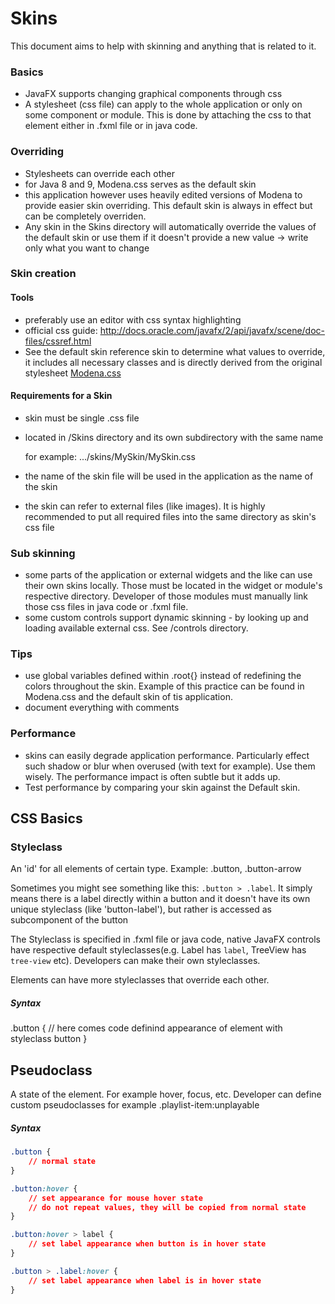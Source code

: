 # Skins

This document aims to help with skinning and anything that is related to it.

### Basics

- JavaFX supports changing graphical components through css
- A stylesheet (css file) can apply to the whole application or only on some component or module.
  This is done by attaching the css to that element either in .fxml file or in java code.

### Overriding

- Stylesheets can override each other
- for Java 8 and 9, Modena.css serves as the default skin
- this application however uses heavily edited versions of Modena to provide
  easier skin overriding. This default skin is always in effect but can be
  completely overriden.
- Any skin in the Skins directory will automatically override the values of the
  default skin or use them if it doesn't provide a new value
-> write only what you want to change

### Skin creation

#### Tools

- preferably use an editor with css syntax highlighting
- official css guide: http://docs.oracle.com/javafx/2/api/javafx/scene/doc-files/cssref.html
- See the default skin reference skin to determine what values to override, it includes all
  necessary classes and is directly derived from the original stylesheet 
  [Modena.css](https://gist.github.com/maxd/63691840fc372f22f470)
  
#### Requirements for a Skin

- skin must be single .css file
- located in /Skins directory and its own subdirectory with the same name
  
  for example:  .../skins/MySkin/MySkin.css

- the name of the skin file will be used in the application as the name of the skin
- the skin can refer to external files (like images). It is highly recommended to
  put all required files into the same directory as skin's css file

### Sub skinning

- some parts of the application or external widgets and the like can use their
  own skins locally. Those must be located in the widget or module's respective
  directory. Developer of those modules must manually link those css files in
  java code or .fxml file.
- some custom controls support dynamic skinning - by looking up and loading
  available external css.
  See /controls directory.

### Tips

- use global variables defined within .root{} instead of redefining the colors
  throughout the skin. Example of this practice can be found in Modena.css and the
  default skin of tis application.
- document everything with comments

### Performance

- skins can easily degrade application performance. Particularly effect such 
  shadow or blur when overused (with text for example). Use them wisely.
  The performance impact is often subtle but it adds up. 
- Test performance by comparing your skin against the Default skin.

## CSS Basics

### Styleclass

An 'id' for all elements of certain type. Example: .button, .button-arrow

Sometimes you might see something like this: `.button > .label`. It simply
means there is a label directly within a button and it doesn't have its own unique
styleclass (like 'button-label'), but rather is accessed as subcomponent of the
button

The Styleclass is specified in .fxml file or java code, native JavaFX controls have 
respective default styleclasses(e.g. Label has `label`, TreeView has `tree-view` etc).
Developers can make their own styleclasses.

Elements can have more styleclasses that override each other.

##### Syntax

.button {
    // here comes code definind appearance of element with styleclass button
}


## Pseudoclass

A state of the element. For example hover, focus, etc. 
Developer can define custom pseudoclasses for example .playlist-item:unplayable

##### Syntax

```css
.button {
    // normal state
}

.button:hover {
    // set appearance for mouse hover state
    // do not repeat values, they will be copied from normal state
}

.button:hover > label {
    // set label appearance when button is in hover state
}

.button > .label:hover {
    // set label appearance when label is in hover state
}
```

